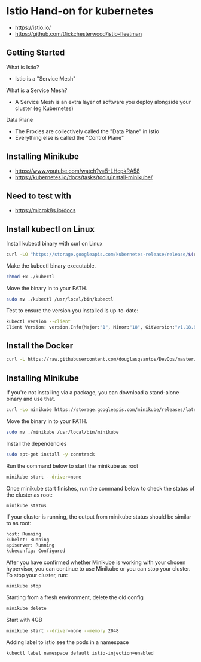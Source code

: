 # Istio Hand-on for kubernetes
- https://istio.io/
- https://github.com/Dickchesterwood/istio-fleetman

## Getting Started

What is Istio?
- Istio is a "Service Mesh"

What is a Service Mesh?
- A Service Mesh is an extra layer of software you deploy alongside your cluster (eg Kubernetes)

Data Plane
- The Proxies are collectively called the "Data Plane" in Istio
- Everything else is called the "Control Plane"

## Installing Minikube
- https://www.youtube.com/watch?v=5-LHcpkRA58
- https://kubernetes.io/docs/tasks/tools/install-minikube/

## Need to test with 
- https://microk8s.io/docs

## Install kubectl on Linux

Install kubectl binary with curl on Linux
```bash
curl -LO "https://storage.googleapis.com/kubernetes-release/release/$(curl -s https://storage.googleapis.com/kubernetes-release/release/stable.txt)/bin/linux/amd64/kubectl"
```

Make the kubectl binary executable.
```bash
chmod +x ./kubectl
```

Move the binary in to your PATH.
```bash
sudo mv ./kubectl /usr/local/bin/kubectl
```

Test to ensure the version you installed is up-to-date:
```bash
kubectl version --client
Client Version: version.Info{Major:"1", Minor:"18", GitVersion:"v1.18.8", GitCommit:"9f2892aab98fe339f3bd70e3c470144299398ace", GitTreeState:"clean", BuildDate:"2020-08-13T16:12:48Z", GoVersion:"go1.13.15", Compiler:"gc", Platform:"linux/amd64"}
```

## Install the Docker

```bash
curl -L https://raw.githubusercontent.com/douglasqsantos/DevOps/master/Docker/install-docker.sh | sudo bash
```

## Installing Minikube

If you're not installing via a package, you can download a stand-alone binary and use that.

```bash
curl -Lo minikube https://storage.googleapis.com/minikube/releases/latest/minikube-linux-amd64 && chmod +x minikube
```

Move the binary in to your PATH.
```bash
sudo mv ./minikube /usr/local/bin/minikube
```

Install the dependencies
```bash
sudo apt-get install -y conntrack
```

Run the command below to start the minikube as root
```bash
minikube start --driver=none
```

Once minikube start finishes, run the command below to check the status of the cluster as root:
```bash
minikube status
```

If your cluster is running, the output from minikube status should be similar to as root:
```bash
host: Running
kubelet: Running
apiserver: Running
kubeconfig: Configured
```

After you have confirmed whether Minikube is working with your chosen hypervisor, you can continue to use Minikube or you can stop your cluster. To stop your cluster, run:
```bash
minikube stop
```

Starting from a fresh environment, delete the old config
```bash
minikube delete
```

Start with 4GB
```bash
minikube start --driver=none --memory 2048
```


Adding label to istio see the pods in a namespace
```bash
kubectl label namespace default istio-injection=enabled
```